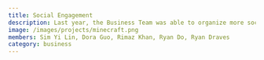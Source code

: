 ```yaml
---
title: Social Engagement
description: Last year, the Business Team was able to organize more social engagement events with the funding opportunities provided by the Central Student Government (CSG) for student organizations. We organized a virtual Burger Night in Fall 2020 and reimbursed members who participated for the cooking ingredients. We also purchased Minecraft licenses for team use and a Realms subscription, pathing the way to Minecraft game nights in Winter 2021.
image: /images/projects/minecraft.png
members: Sim Yi Lin, Dora Guo, Rimaz Khan, Ryan Do, Ryan Draves
category: business
---
```

